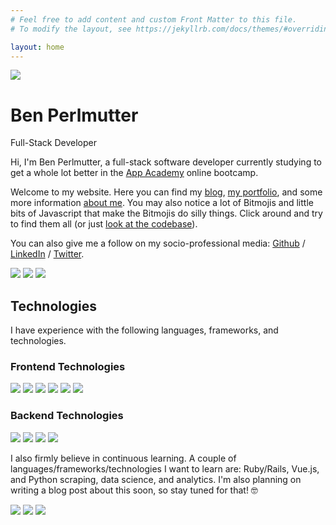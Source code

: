 ```yaml
---
# Feel free to add content and custom Front Matter to this file.
# To modify the layout, see https://jekyllrb.com/docs/themes/#overriding-theme-defaults

layout: home
---
```

<!-- ![Ben in the Tienda](assets/ben-tienda-circle.png) -->
<div class="img-wrap-center">
<img src="/assets/img/28-bitmoji-internet-love.png" class="bitmoji-header">
</div>
<div class="homepage-title">
    <h1>Ben Perlmutter</h1>
    <p class="subtitle">Full-Stack Developer</p>
</div>


Hi, I'm Ben Perlmutter, a full-stack software developer currently studying to get a whole lot better in the [App Academy](https://appacademy.io/) online bootcamp.

Welcome to my website. Here you can find my [blog](/blog.html), [my portfolio](https://github.com/bpmutter/), and some more information [about me](/about.html). You may also notice a lot of Bitmojis and little bits of Javascript that make the Bitmojis do silly things. Click around and try to find them all (or just [look at the codebase](https://github.com/bpmutter/ben.perlmutter.io)). 

You can also give me a follow on my socio-professional media: [Github](https://github.com/bpmutter) / [LinkedIn](https://www.linkedin.com/in/ben-perlmutter-a410228a/) / [Twitter](https://twitter.com/bpmutter).

<section class="bitmoji-divider">
    <img src="/assets/img/01-bitmoji-neutral.png" class="bitmoji-divider__bitmoji">
    <img src="/assets/img/01-bitmoji-neutral.png" class="bitmoji-divider__bitmoji">
    <img src="/assets/img/01-bitmoji-neutral.png" class="bitmoji-divider__bitmoji">
</section>
<div id="technologies">
    <h2>Technologies</h2>
        <p>I have experience with the following languages, frameworks, and technologies.</p>
        <h3>Frontend Technologies</h3>
        <div class="technologies__container technologies__front-end">
            <img src="/assets/img/technologies/javascript.png" class="technologies__img technologies__javascript">
            <img src="/assets/img/technologies/react.png" class="technologies__img technologies__react">
            <img src="/assets/img/technologies/css.png" class="technologies__img technologies__css">
            <img src="/assets/img/technologies/jekyll.png" class="technologies__img technologies__jekyll">
            <img src="/assets/img/technologies/pug.png" class="technologies__img technologies__pug">
            <img src="/assets/img/technologies/html.png" class="technologies__img technologies__html">
        <div>
        <h3>Backend Technologies</h3>
        <div class="technologies__container technologies__back-end">
            <img src="/assets/img/technologies/node-express.png" class="technologies__img technologies__express">
            <img src="/assets/img/technologies/python.png" class="technologies__img technologies__python">
            <img src="/assets/img/technologies/flask.png" class="technologies__img technologies__flask">
            <img src="/assets/img/technologies/postgres.png" class="technologies__img technologies__postgres">
        <div>
        <p>I also firmly believe in continuous learning. A couple of languages/frameworks/technologies I want to learn are: Ruby/Rails, Vue.js, and Python scraping, data science, and analytics. I'm also planning on writing a blog post about this soon, so stay tuned for that! 🤓</p>
</div>
<section class="bitmoji-divider">
    <img src="/assets/img/01-bitmoji-neutral.png" class="bitmoji-divider__bitmoji">
    <img src="/assets/img/01-bitmoji-neutral.png" class="bitmoji-divider__bitmoji">
    <img src="/assets/img/01-bitmoji-neutral.png" class="bitmoji-divider__bitmoji">
</section>

<!-- ## Skills
coming soon....

## Projects
coming eventually... -->
